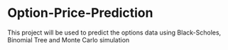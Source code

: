 # Option-Price-Prediction


This project will be used to predict the options data using Black-Scholes, Binomial Tree and Monte Carlo simulation
